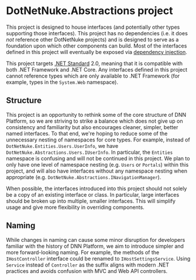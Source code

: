# DotNetNuke.Abstractions project

This project is designed to house interfaces (and potentially other types
supporting those interfaces).  This project has no dependencies (i.e. it does
_not_ reference other DotNetNuke projects) and is designed to serve as a
foundation upon which other components can build.  Most of the interfaces
defined in this project will eventually be exposed via
[dependency injection](../DotNetNuke.DependencyInjection).

This project targets
[.NET Standard](https://docs.microsoft.com/en-us/dotnet/standard/net-standard)
2.0, meaning that it is compatible with both .NET Framework and .NET Core.  Any
interfaces defined in this project cannot reference types which are only
available to .NET Framework (for example, types in the `System.Web` namespace).

## Structure

This project is an opportunity to rethink some of the core structure of DNN
Platform, so we are striving to strike a balance which does not give up on
consistency and familiarity but also encourages cleaner, simpler,
better named interfaces.  To that end, we're hoping to reduce some of the
unnecessary nesting of namespaces for core types.  For example, instead of
`DotNetNuke.Entities.Users.UserInfo`, we have
`DotNetNuke.Abstractions.Users.IUserInfo`.  In particular, the `Entities`
namespace is confusing and will not be continued in this project.  We plan to
only have one level of namespace nesting (e.g. `Users` or `Portals`) within this
project, and will also have interfaces without any namespace nesting when
appropriate (e.g. `DotNetNuke.Abstractions.INavigationManager`).

When possible, the interfaces introduced into this project should not solely be
a copy of an existing interface or class.  In particular, large interfaces
should be broken up into multiple, smaller interfaces.  This will simplify usage
and give more flexibility in overriding components.

## Naming

While changes in naming can cause some minor disruption for developers familiar
with the history of DNN Platform, we aim to introduce simpler and more
forward-looking naming.  For example, the methods of the `IHostController`
interface could be renamed to `IHostSettingsService`.  Using `Service` instead
of `Controller` as the suffix aligns with modern .NET practices and avoids
confusion with MVC and Web API controllers.
